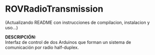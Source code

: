 # ROVRadioTransmission
(Actualizando README con instrucciones de compilacion, instalacion y uso...)

**DESCRIPCIÓN:**  
Interfaz de control de dos Arduinos que forman un sistema de comunicación por radio half-duplex.
